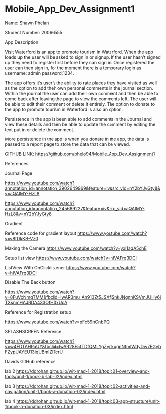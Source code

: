 # Mobile_App_Dev_Assignment1

Name: Shawn Phelan

Student Number: 20066555


App Description

Visit Waterford is an app to promote tourism in Waterford. When the app loads up the user will be asked to sign in or signup. If the user hasn’t signed up they need to register first before they can sign in. Once registered the user can then sign in, for the moment there is a temporary login as username: admin password:1234.

The app offers it’s user’s the ability to rate places they have visited as well as the option to add their own personal comments in the journal section. Within the journal the user can add their own comment and then be able to come back after leaving the page to view the comments left. The user will be able to edit their comment or delete it entirely. The option to donate to the app to promote tourism in Waterford is also an option.

Persistence in the app is been able to add comments in the Journal and view these details and then be able to update the comment by editing the text put in or delete the comment.

More persistence in the app is when you donate in the app, the data is passed to a report page to store the data that can be viewed. 



GITHUB LINK: https://github.com/phelo94/Mobile_App_Dev_Assignment1 



References

Journal Page

https://www.youtube.com/watch?annotation_id=annotation_3902649969&feature=iv&src_vid=nY2bYJyGty8&v=aQAIMY-HzL8

https://www.youtube.com/watch?annotation_id=annotation_245689227&feature=iv&src_vid=aQAIMY-HzL8&v=nY2bYJyGty8

Gradient

Reference code for gradient layout 
https://www.youtube.com/watch?v=v8fDkKB-Vz0


Making the Camera
https://www.youtube.com/watch?v=yxl1aqA5chE


Setup list view
https://www.youtube.com/watch?v=hIVAFrq3DCI

ListView With OnClicklistener
https://www.youtube.com/watch?v=hIVAFrq3DCI

Disable The Back button 

https://www.youtube.com/watch?v=8FuVcNmqTMM&fbclid=IwAR3mu_An913Zt5JSXfjSnkJNgnnKSVmJUHy6iTXsnmHAJRDA433OfHDxUcA

Reference for Registration setup

https://www.youtube.com/watch?v=pFc59hCnbPQ


SPLASHSCREEN Reference

https://www.youtube.com/watch?v=w4FDTAHRaUY&fbclid=IwAR28E5fTDfQMLYgZynkugnNtmIWdyDw7EGybFZypUAYEU13iqUBmlZITcrU


Davids GitHub reference

lab 2
https://ddrohan.github.io/wit-mad-1-2018/topic01-overview-and-tools/unit-1/book-b-lab-02/index.html

lab 3
https://ddrohan.github.io/wit-mad-1-2018/topic02-activities-and-navigation/unit-1/book-a-donation-02/index.html

lab 4
https://ddrohan.github.io/wit-mad-1-2018/topic03-app-structure/unit-1/book-a-donation-03/index.html




